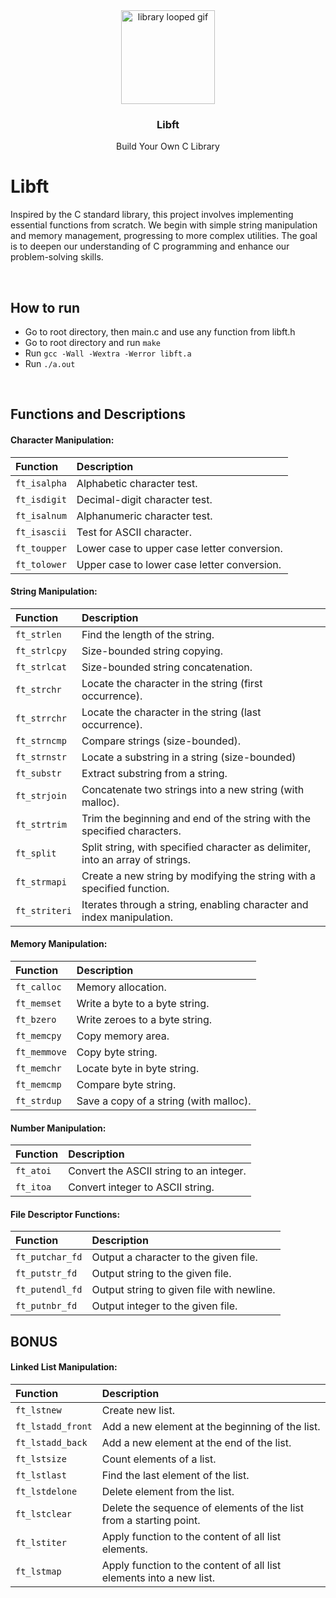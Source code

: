 
<div align="center">
<a href="https://github.com/hadi14250">
    <img src="github_gifs/library.gif" alt="library looped gif" width="150" height="150">
  </a>
  <h3 align="center">Libft</h3>
  Build Your Own C Library
  <br>
</div>

# Libft

Inspired by the C standard library, this project involves implementing essential functions from scratch. We begin with simple string manipulation and memory management, progressing to more complex utilities. The goal is to deepen our understanding of C programming and enhance our problem-solving skills.

<br>


## How to run
- Go to root directory, then main.c and use any function from libft.h
- Go to root directory and run `make`
- Run `gcc -Wall -Wextra -Werror libft.a`
- Run `./a.out`

<br>

## Functions and Descriptions

#### Character Manipulation:
| Function | Description |
| :- | :- |
| `ft_isalpha` | Alphabetic character test. |
| `ft_isdigit` | Decimal-digit character test. |
| `ft_isalnum` | Alphanumeric character test. |
| `ft_isascii` | Test for ASCII character. |
| `ft_toupper` | Lower case to upper case letter conversion. |
| `ft_tolower` | Upper case to lower case letter conversion. |

#### String Manipulation:
| Function | Description |
| :- | :- |
| `ft_strlen`   | Find the length of the string. |
| `ft_strlcpy`  | Size-bounded string copying. |
| `ft_strlcat`  | Size-bounded string concatenation. |
| `ft_strchr`   | Locate the character in the string (first occurrence). |
| `ft_strrchr`  | Locate the character in the string (last occurrence). |
| `ft_strncmp`  | Compare strings (size-bounded). |
| `ft_strnstr`  | Locate a substring in a string (size-bounded) |
| `ft_substr`   | Extract substring from a string. |
| `ft_strjoin`  | Concatenate two strings into a new string (with malloc). |
| `ft_strtrim`  | Trim the beginning and end of the string with the specified characters. |
| `ft_split`    | Split string, with specified character as delimiter, into an array of strings. |
| `ft_strmapi`  | Create a new string by modifying the string with a specified function. |
| `ft_striteri` | Iterates through a string, enabling character and index manipulation. |

#### Memory Manipulation:
| Function | Description |
| :- | :- |
| `ft_calloc`  | Memory allocation. |
| `ft_memset`  | Write a byte to a byte string. |
| `ft_bzero`   | Write zeroes to a byte string. |
| `ft_memcpy`  | Copy memory area. |
| `ft_memmove` | Copy byte string. |
| `ft_memchr`  | Locate byte in byte string. |
| `ft_memcmp`  | Compare byte string. |
| `ft_strdup`  | Save a copy of a string (with malloc). |

#### Number Manipulation:
| Function | Description |
| :- | :- |
| `ft_atoi` | Convert the ASCII string to an integer. |
| `ft_itoa` | Convert integer to ASCII string. |

#### File Descriptor Functions:
| Function | Description |
| :- | :- |
| `ft_putchar_fd` | Output a character to the given file. |
| `ft_putstr_fd`  | Output string to the given file. |
| `ft_putendl_fd` | Output string to given file with newline. |
| `ft_putnbr_fd`  | Output integer to the given file. |

## BONUS

#### Linked List Manipulation:

| Function | Description |
| :- | :- |
| `ft_lstnew`       | Create new list. |
| `ft_lstadd_front` | Add a new element at the beginning of the list. |
| `ft_lstadd_back`  | Add a new element at the end of the list. |
| `ft_lstsize`      | Count elements of a list. |
| `ft_lstlast`      | Find the last element of the list. |
| `ft_lstdelone`    | Delete element from the list. |
| `ft_lstclear`     | Delete the sequence of elements of the list from a starting point. |
| `ft_lstiter`      | Apply function to the content of all list elements. |
| `ft_lstmap`       | Apply function to the content of all list elements into a new list. |

<br>
